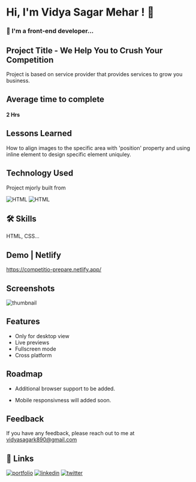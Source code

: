
# Hi, I'm Vidya Sagar Mehar ! 👋


### 🚀 I'm a front-end developer...



## Project Title - We Help You to Crush Your Competition

Project is based on service provider that provides services to grow you business. 

## Average time to complete
#### 2 Hrs


## Lessons Learned

How to align images to the specific area with 'position' property and using inline element to design specific element uniquley.

## Technology Used

Project mjorly built from

![HTML](https://img.shields.io/badge/First%20tech-Html-brightgreen)
![HTML](https://img.shields.io/badge/SecondTech-CSS-blue)

## 🛠 Skills
HTML, CSS...

## Demo | Netlify
https://competitio-prepare.netlify.app/


## Screenshots

![thumbnail](https://user-images.githubusercontent.com/92782806/183024895-85b64ec5-988f-47b7-8809-10e7c638133b.png)



## Features

- Only for desktop view
- Live previews
- Fullscreen mode
- Cross platform


## Roadmap

- Additional browser support to be added.

- Mobile responsivness will added soon.

## Feedback

If you have any feedback, please reach out to me at vidyasagark890@gmail.com


## 🔗 Links
[![portfolio](https://img.shields.io/badge/my_portfolio-000?style=for-the-badge&logo=ko-fi&logoColor=white)](https://vidya-sagar-portfolio.netlify.app/)
[![linkedin](https://img.shields.io/badge/linkedin-0A66C2?style=for-the-badge&logo=linkedin&logoColor=white)](https://www.linkedin.com/)
[![twitter](https://img.shields.io/badge/twitter-1DA1F2?style=for-the-badge&logo=twitter&logoColor=white)](https://twitter.com/Cherry_Reyans)

